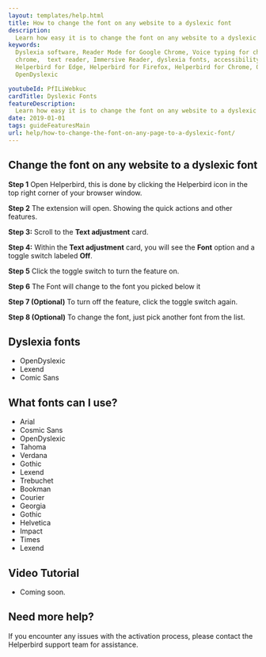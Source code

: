 ```yaml
---
layout: templates/help.html
title: How to change the font on any website to a dyslexic font
description:
  Learn how easy it is to change the font on any website to a dyslexic font with Helperbird.
keywords:
  Dyslexia software, Reader Mode for Google Chrome, Voice typing for chrome, Text to speech for
  chrome,  text reader, Immersive Reader, dyslexia fonts, accessibility software, dyslexia software,
  Helperbird for Edge, Helperbird for Firefox, Helperbird for Chrome, Opendyslexic for Chrome,
  OpenDyslexic

youtubeId: PfILiWebkuc
cardTitle: Dyslexic Fonts
featureDescription:
  Learn how easy it is to change the font on any website to a dyslexic font with Helperbird.
date: 2019-01-01
tags: guideFeaturesMain
url: help/how-to-change-the-font-on-any-page-to-a-dyslexic-font/
---
```


## Change the font on any website to a dyslexic font

**Step 1** Open Helperbird, this is done by clicking the Helperbird icon in the top right corner of your browser window.

**Step 2** The extension will open. Showing the quick actions and other features.

**Step 3:** Scroll to the **Text adjustment** card.

**Step 4:** Within the **Text adjustment** card, you will see the **Font** option and a toggle switch labeled **Off**.

**Step 5** Click the toggle switch to turn the feature on.

**Step 6** The Font will change to the font you picked below it

**Step 7 (Optional)** To turn off the feature, click the toggle switch again.

**Step 8 (Optional)** To change the font, just pick another font from the list.


## Dyslexia fonts

- OpenDyslexic
- Lexend
- Comic Sans

## What fonts can I use?

- Arial
- Cosmic Sans
- OpenDyslexic
- Tahoma
- Verdana
- Gothic
- Lexend
- Trebuchet
- Bookman
- Courier
- Georgia
- Gothic
- Helvetica
- Impact
- Times
- Lexend


## Video Tutorial

- Coming soon.



## Need more help?

If you encounter any issues with the activation process, please contact the Helperbird support team for assistance.




